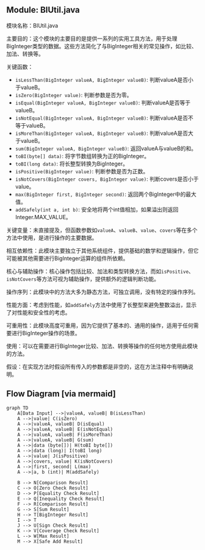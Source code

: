 ## Module: BIUtil.java
模块名称：BIUtil.java

主要目的：这个模块的主要目的是提供一系列的实用工具方法，用于处理BigInteger类型的数据。这些方法简化了与BigInteger相关的常见操作，如比较、加法、转换等。

关键函数：
- `isLessThan(BigInteger valueA, BigInteger valueB)`: 判断valueA是否小于valueB。
- `isZero(BigInteger value)`: 判断参数是否为零。
- `isEqual(BigInteger valueA, BigInteger valueB)`: 判断valueA是否等于valueB。
- `isNotEqual(BigInteger valueA, BigInteger valueB)`: 判断valueA是否不等于valueB。
- `isMoreThan(BigInteger valueA, BigInteger valueB)`: 判断valueA是否大于valueB。
- `sum(BigInteger valueA, BigInteger valueB)`: 返回valueA与valueB的和。
- `toBI(byte[] data)`: 将字节数组转换为正的BigInteger。
- `toBI(long data)`: 将长整型转换为BigInteger。
- `isPositive(BigInteger value)`: 判断参数是否为正数。
- `isNotCovers(BigInteger covers, BigInteger value)`: 判断covers是否小于value。
- `max(BigInteger first, BigInteger second)`: 返回两个BigInteger中的最大值。
- `addSafely(int a, int b)`: 安全地将两个int值相加，如果溢出则返回Integer.MAX_VALUE。

关键变量：未直接提及，但函数参数如`valueA`、`valueB`、`value`、`covers`等在多个方法中使用，是进行操作的主要数据。

相互依赖性：此模块主要独立于其他系统组件，提供基础的数学和逻辑操作，但它可能被其他需要进行BigInteger运算的组件所依赖。

核心与辅助操作：核心操作包括比较、加法和类型转换方法，而如`isPositive`、`isNotCovers`等方法可视为辅助操作，提供额外的逻辑判断功能。

操作序列：此模块中的方法大多为静态方法，可独立调用，没有特定的操作序列。

性能方面：考虑到性能，如`addSafely`方法中使用了长整型来避免整数溢出，显示了对性能和安全性的考虑。

可重用性：此模块高度可重用，因为它提供了基本的、通用的操作，适用于任何需要进行BigInteger操作的场景。

使用：可以在需要进行BigInteger比较、加法、转换等操作的任何地方使用此模块的方法。

假设：在实现方法时假设所有传入的参数都是非空的，这在方法注释中有明确说明。
## Flow Diagram [via mermaid]
```mermaid
graph TD
    A[Data Input] -->|valueA, valueB| B(isLessThan)
    A -->|value| C(isZero)
    A -->|valueA, valueB| D(isEqual)
    A -->|valueA, valueB| E(isNotEqual)
    A -->|valueA, valueB| F(isMoreThan)
    A -->|valueA, valueB| G(sum)
    A -->|data (byte[])| H(toBI byte[])
    A -->|data (long)| I(toBI long)
    A -->|value| J(isPositive)
    A -->|covers, value| K(isNotCovers)
    A -->|first, second| L(max)
    A -->|a, b (int)| M(addSafely)

    B --> N[Comparison Result]
    C --> O[Zero Check Result]
    D --> P[Equality Check Result]
    E --> Q[Inequality Check Result]
    F --> R[Comparison Result]
    G --> S[Sum Result]
    H --> T[BigInteger Result]
    I --> T
    J --> U[Sign Check Result]
    K --> V[Coverage Check Result]
    L --> W[Max Result]
    M --> X[Safe Add Result]
```
